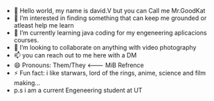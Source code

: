 - 👋 Hello world, my name is david.V but you can Call me Mr.GoodKat
- 👀 I’m interested in finding something that can keep me grounded or atleast help me learn
- 🌱 I’m currently learning java coding for my engeneering aplicacions courses.
- 💞️ I’m looking to collaborate on anything with video photography
- 📫 you can reach out to me here with a DM
- 😄 Pronouns: Them/They <--- MiB Refrence 
- ⚡ Fun fact: i like starwars, lord of the rings, anime, science and film making...
- p.s i am a current Engeneering student at UT

<!---
MrGoodKat85/MrGoodKat85 is a ✨ special ✨ repository because its `README.md` (this file) appears on your GitHub profile.
You can click the Preview link to take a look at your changes.
--->
